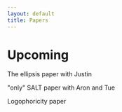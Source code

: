 ```yaml
---
layout: default
title: Papers
---
```



<h1> Upcoming </h1>


The ellipsis paper with Justin


"only" SALT paper with Aron and Tue


Logophoricity paper

